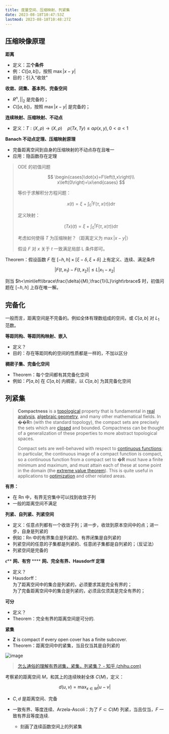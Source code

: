 ```yaml
---
title: 度量空间、压缩映射、列紧集
date: 2023-08-18T10:47:53Z
lastmod: 2023-08-18T10:48:27Z
---
```




## 压缩映像原理

**距离**

* 定义：**三个条件**
* 例：$C([a, b])$，按照 $\max |x - y|$
* 目的：引入“收敛”

**收敛、闭集、基本列、完备空间**

* $R^n,||_2$ 是完备的；
* $C([a, b])$，按照 $\max |x - y|$ 是完备的；

**连续映射、压缩映射、不动点**

* 定义：$T:(X,\rho)\to\left(X,\rho\right)\quad\rho\left(Tx,Ty\right)\le\alpha\rho\left(x,y\right),0<\alpha<1$

**Banach 不动点定理、压缩映射原理**

* 完备距离空间到自身的压缩映射的不动点存在且唯一
* 应用：隐函数存在定理

> ODE 的初值问题
>
> $$
> \begin{cases}\dot{x}=F\left(t,x\right)\\ x\left(0\right)=\xi\end{cases}
> $$
>
> 等价于求解积分方程问题：
>
> $$
> x(t)=\xi+\int_0^{t}F\left(\tau,x\left(\tau\right)\right)\mathrm{d}\tau
> $$
>
> 定义映射：
>
> $$
> (Tx)(t)=\xi+\int_0^{t}F\left(\tau,x\left(\tau\right)\right)\mathrm{d}\tau
> $$
>
> 考虑如何使得 $T$ 为压缩映射？（距离定义为 $\max|x-y|$）
>
> 假设 $F$ 对 $x$ 关于 $t$ 一致满足局部 L 条件即可。

Theorem：假设函数 $F$ 在 $[-h, h]\times [\xi - \delta, \xi + \delta]$ 上有定义、连续、满足条件

$$
|F(t, x_1) - F(t, x_2)| \le L|x_1 - x_2|
$$

则当 $h<\min\left\lbrace\frac{\delta}{M},\frac{1}{L}\right\rbrace$ 时，初值问题在 $[-h, h]$ 上存在唯一解。

## 完备化

一般而言，距离空间是不完备的。例如全体有理数组成的空间，或 $C[a,b]$ 对 $L_1$ 范数。

**等距同构、等距同构映射、嵌入**

* 定义？
* 目的：存在等距同构的空间的性质都是一样的，不加以区分

**稠密子集、完备化空间**

* Theorem：每个空间都有其完备化空间
* 例如：$P[a,b]$ 在 $C[a, b]$ 内稠密，以 $C[a,b]$ 为其完备化空间

## 列紧集

> **Compactness** is a [topological](https://brilliant.org/wiki/topology/ "topological") property that is fundamental in [real analysis](https://brilliant.org/wiki/real-analysis/ "real analysis"), [algebraic geometry](https://brilliant.org/wiki/algebraic-geometry/ "algebraic geometry"), and many other mathematical fields. In ��**R**n (with the standard topology), the compact sets are precisely the sets which are [closed](https://brilliant.org/wiki/closed-sets/ "closed") and bounded. Compactness can be thought of a generalization of these properties to more abstract topological spaces.
>
> Compact sets are well-behaved with respect to [continuous functions](https://brilliant.org/wiki/continuous-functions/ "continuous functions"); in particular, the continuous image of a compact function is compact, so a continuous function from a compact set to �**R** must have a finite minimum and maximum, and must attain each of these at some point in the domain (the [extreme value theorem](https://brilliant.org/wiki/extreme-value-theorem/ "extreme value theorem")). This is quite useful in applications to [optimization](https://brilliant.org/wiki/optimization-problems/ "optimization") and other related areas.

**有界：**

* 在 Rn 中，有界无穷集中可以找到收敛子列
* 一般的距离空间不满足

**列紧、自列紧、列紧空间**

* 定义：任意点列都有一个收敛子列；进一步，收敛到原本空间中的点；进一步，自身是列紧的
* 例如：Rn 中的有界集合是列紧的、有界闭集是自列紧的
* 列紧空间的任意的子集都是列紧的、任意闭子集都是自列紧的；（反证法）
* 列紧空间是完备的

$\epsilon$** **网、有穷** **** **网、完全有界、Hausdorff 定理**

* 定义？
* Hausdorff：  
  为了距离空间中的集合是列紧的，必须要求其是完全有界的；  
  为了完备距离空间中的集合是列紧的，必须且仅须其是完全有界的；

**可分**

* 定义？
* Theorem：完全有界的距离空间是可分的.

**紧集**

* **Z** is compact if every open cover has a finite subcover.
* Theorem：距离空间中的紧集，当且仅当其是自列紧的

​![image](assets/image-20230816114201-eupnfg5.png)​

> [怎么通俗的理解有界闭集，紧集，列紧集？ - 知乎 (zhihu.com)](https://www.zhihu.com/question/58904993)

考察紧的距离空间 $M$，和其上的连续映射全体 $C(M)$，定义：

$$
d(u, v) = \max_{x\in M} |u - v|
$$

* $C, d$ 是距离空间、完备
* 一致有界、等度连续、Arzela-Ascoli：为了 $F \subset C(M)$ 列紧，当且仅当，$F$ 一致有界且等度连续.

  * 刻画了连续函数空间上的列紧集
